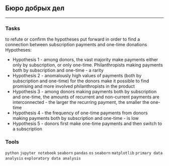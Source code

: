 ## Бюро добрых дел
	
<hr>

### Tasks
to refute or confirm the hypotheses put forward in order to find a connection between subscription payments and one-time donations
Hypotheses:

- Hypothesis 1 - among donors, the vast majority make payments either only by subscription, or only one-time. Philanthropists making payments both by subscription and one-time - a rarity
- Hypothesis 2 - anomalously high values of payments (both by subscription and one-time) for the donors make it possible to find promising and more involved philanthropists in the product
- Hypothesis 3 - among donors making payments both by subscription and one-time, the amounts of recurrent and non-current payments are interconnected - the larger the recurring payment, the smaller the one-time
- Hypothesis 4 - the frequency of one-time payments from donors making payments both by subscription and one-time - is low
- Hypothesis 5 - donors first make one-time payments and then switch to a subscription

### Tools
`python` `jupyter notebook` `seaborn` `pandas` `os` `seaborn` `matplotlib` `primary data analysis` `exploratory data analysis`


